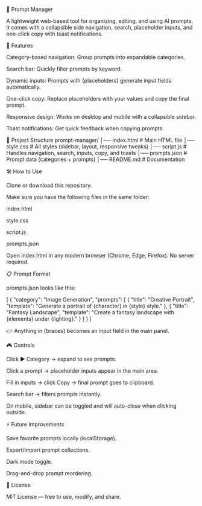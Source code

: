 🧩 Prompt Manager

A lightweight web-based tool for organizing, editing, and using AI prompts. It comes with a collapsible side navigation, search, placeholder inputs, and one-click copy with toast notifications.

🚀 Features

Category-based navigation: Group prompts into expandable categories.

Search bar: Quickly filter prompts by keyword.

Dynamic inputs: Prompts with {placeholders} generate input fields automatically.

One-click copy: Replace placeholders with your values and copy the final prompt.

Responsive design: Works on desktop and mobile with a collapsible sidebar.

Toast notifications: Get quick feedback when copying prompts.

📂 Project Structure
prompt-manager/
│── index.html       # Main HTML file
│── style.css        # All styles (sidebar, layout, responsive tweaks)
│── script.js        # Handles navigation, search, inputs, copy, and toasts
│── prompts.json     # Prompt data (categories + prompts)
│── README.md        # Documentation

🛠️ How to Use

Clone or download this repository.

Make sure you have the following files in the same folder:

index.html

style.css

script.js

prompts.json

Open index.html in any modern browser (Chrome, Edge, Firefox). No server required.

📋 Prompt Format

prompts.json looks like this:

[
  {
    "category": "Image Generation",
    "prompts": [
      {
        "title": "Creative Portrait",
        "template": "Generate a portrait of {character} in {style} style."
      },
      {
        "title": "Fantasy Landscape",
        "template": "Create a fantasy landscape with {elements} under {lighting}."
      }
    ]
  }
]


👉 Anything in {braces} becomes an input field in the main panel.

🎮 Controls

Click ▶ Category → expand to see prompts.

Click a prompt → placeholder inputs appear in the main area.

Fill in inputs → click Copy → final prompt goes to clipboard.

Search bar → filters prompts instantly.

On mobile, sidebar can be toggled and will auto-close when clicking outside.

⚡ Future Improvements

Save favorite prompts locally (localStorage).

Export/import prompt collections.

Dark mode toggle.

Drag-and-drop prompt reordering.

📜 License

MIT License — free to use, modify, and share.
